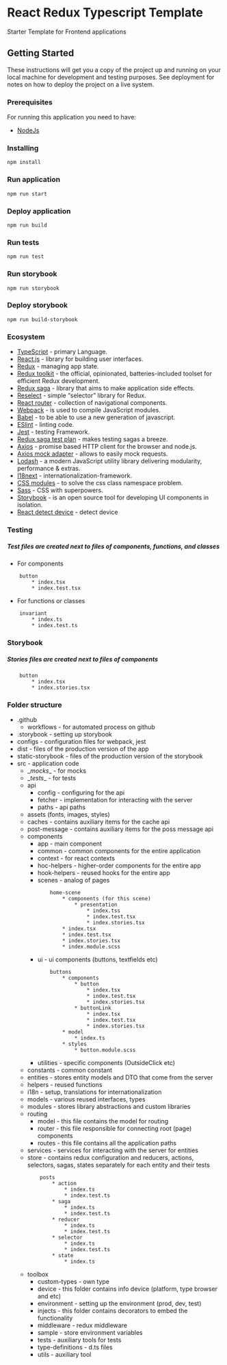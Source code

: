 # React Redux Typescript Template

Starter Template for Frontend applications

## Getting Started

These instructions will get you a copy of the project up and running on your local machine for development and testing purposes. See deployment for notes on how to deploy the project on a live system.

### Prerequisites

For running this application you need to have:
* [NodeJs](https://nodejs.org/en/)

### Installing
```
npm install
```

### Run application
```
npm run start
```

### Deploy application
```
npm run build
```

### Run tests
```
npm run test
```

### Run storybook
```
npm run storybook
```

### Deploy storybook
```
npm run build-storybook
```

### Ecosystem

* [TypeScript](https://typescriptlang.org/) - primary Language.
* [React.js](https://reactjs.org/) - library for building user interfaces.
* [Redux](https://redux.js.org/) - managing app state.
* [Redux toolkit](https://redux-toolkit.js.org/) - the official, opinionated, batteries-included toolset for efficient Redux development.
* [Redux saga](https://redux-saga.js.org/) - library that aims to make application side effects.
* [Reselect](https://github.com/reduxjs/reselect) - simple “selector” library for Redux.
* [React router](https://reactrouter.com/) - collection of navigational components.
* [Webpack](https://webpack.js.org/) - is used to compile JavaScript modules.
* [Babel](https://babeljs.io/) - to be able to use a new generation of javascript.
* [ESlint](https://eslint.org/) - linting code.
* [Jest](https://jestjs.io/) - testing Framework.
* [Redux saga test plan](https://github.com/jfairbank/redux-saga-test-plan) - makes testing sagas a breeze.
* [Axios](https://github.com/axios/axios) - promise based HTTP client for the browser and node.js.
* [Axios mock adapter](https://github.com/ctimmerm/axios-mock-adapter) - allows to easily mock requests.
* [Lodash](https://lodash.com/) - a modern JavaScript utility library delivering modularity, performance & extras.
* [I18next](https://www.i18next.com/) - internationalization-framework.
* [CSS modules](https://github.com/css-modules/css-modules) - to solve the css class namespace problem.
* [Sass](https://sass-lang.com/) - CSS with superpowers.
* [Storybook](https://storybook.js.org/) - is an open source tool for developing UI components in isolation.
* [React detect device](https://github.com/duskload/react-device-detect) - detect device

### Testing
##### Test files are created next to files of components, functions, and classes

- For components
```
    button
        * index.tsx
        * index.test.tsx
```

- For functions or classes
```
    invariant
        * index.ts
        * index.test.ts
```

### Storybook
##### Stories files are created next to files of components
```
    button
        * index.tsx
        * index.stories.tsx
```

### Folder structure

* .github
    * workflows - for automated process on github
* .storybook - setting up storybook
* configs - configuration files for webpack, jest
* dist - files of the production version of the app
* static-storybook - files of the production version of the storybook
* src - application code
    * \__mocks__ - for mocks
    * \__tests__ - for tests
    * api
        * config - configuring for the api
        * fetcher - implementation for interacting with the server
        * paths - api paths
    * assets (fonts, images, styles)
    * caches - contains auxiliary items for the cache api
    * post-message - contains auxiliary items for the poss message api
    * components
        * app - main component
        * common - common components for the entire application
        * context - for react contexts
        * hoc-helpers - higher-order components for the entire app
        * hook-helpers - reused hooks for the entire app
        * scenes - analog of pages
            ```
                home-scene
                    * components (for this scene)
                        * presentation
                            * index.tss
                            * index.test.tsx
                            * index.stories.tsx
                    * index.tsx
                    * index.test.tsx
                    * index.stories.tsx
                    * index.module.scss
            ```
        * ui - ui components (buttons, textfields etc)
            ```
                buttons
                    * components
                        * button
                            * index.tsx
                            * index.test.tsx
                            * index.stories.tsx
                        * buttonLink
                            * index.tsx
                            * index.test.tsx
                            * index.stories.tsx
                    * model
                        * index.ts
                    * styles
                        * button.module.scss
            ```
        * utilities - specific components (OutsideClick etc)
    * constants - common constant
    * entities - stores entity models and DTO that come from the server
    * helpers - reused functions
    * i18n - setup, translations for internationalization
    * models - various reused interfaces, types
    * modules - stores library abstractions and custom libraries
    * routing
        * model - this file contains the model for routing
        * router - this file responsible for connecting root (page) components
        * routes - this file contains all the application paths
    * services - services for interacting with the server for entities
    * store - contains redux configuration and reducers, actions, selectors, sagas, states separately for each entity and their tests
        ```
            posts
                * action
                    * index.ts
                    * index.test.ts
                * saga
                    * index.ts
                    * index.test.ts
                * reducer
                    * index.ts
                    * index.test.ts
                * selector
                    * index.ts
                    * index.test.ts
                * state
                    * index.ts
        ```
    * toolbox
        * custom-types - own type
        * device - this folder contains info device (platform, type browser and etc)
        * environment - setting up the environment (prod, dev, test)
        * injects - this folder contains decorators to embed the functionality
        * middleware - redux middleware
        * sample - store environment variables
        * tests - auxiliary tools for tests
        * type-definitions - d.ts files
        * utils - auxiliary tool
